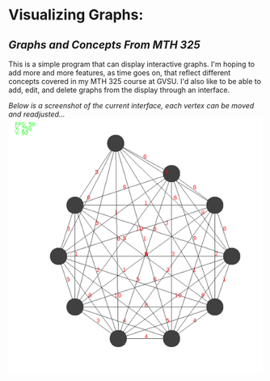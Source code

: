 # Visualizing Graphs:
## _Graphs and Concepts From MTH 325_
This is a simple program that can display interactive graphs. I'm hoping to add more and more 
features, as time goes on, that reflect different concepts covered in my MTH 325 course at 
GVSU. I'd also like to be able to add, edit, and delete graphs from the display through an 
interface.  

_Below is a screenshot of the current interface, each vertex can be moved and readjusted..._
![](docs/example.png)